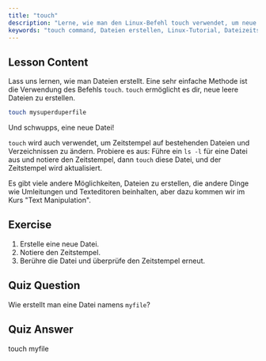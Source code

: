 ```yaml
---
title: "touch"
description: "Lerne, wie man den Linux-Befehl touch verwendet, um neue Dateien zu erstellen und Zeitstempel zu aktualisieren. Dieser anfängerfreundliche Leitfaden hilft dir, die Dateiverwaltung zu verstehen."
keywords: "touch command, Dateien erstellen, Linux-Tutorial, Dateizeitstempel, Linux für Anfänger, Linux-Leitfaden, grundlegende Befehle"
---
```


## Lesson Content

Lass uns lernen, wie man Dateien erstellt. Eine sehr einfache Methode ist die Verwendung des Befehls `touch`. `touch` ermöglicht es dir, neue leere Dateien zu erstellen.

```bash
touch mysuperduperfile
```

Und schwupps, eine neue Datei!

`touch` wird auch verwendet, um Zeitstempel auf bestehenden Dateien und Verzeichnissen zu ändern. Probiere es aus: Führe ein `ls -l` für eine Datei aus und notiere den Zeitstempel, dann `touch` diese Datei, und der Zeitstempel wird aktualisiert.

Es gibt viele andere Möglichkeiten, Dateien zu erstellen, die andere Dinge wie Umleitungen und Texteditoren beinhalten, aber dazu kommen wir im Kurs "Text Manipulation".

## Exercise

1. Erstelle eine neue Datei.
2. Notiere den Zeitstempel.
3. Berühre die Datei und überprüfe den Zeitstempel erneut.

## Quiz Question

Wie erstellt man eine Datei namens `myfile`?

## Quiz Answer

touch myfile
